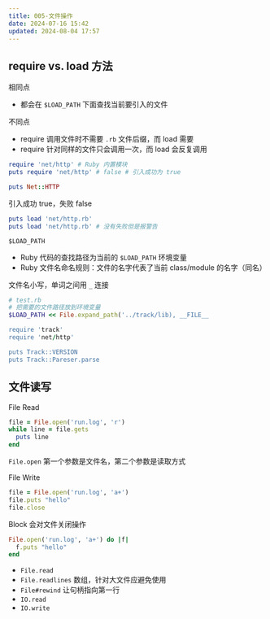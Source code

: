 ```yaml
---
title: 005-文件操作
date: 2024-07-16 15:42
updated: 2024-08-04 17:57
---
```


## require vs. load 方法

相同点

- 都会在 `$LOAD_PATH` 下面查找当前要引入的文件

不同点

- require 调用文件时不需要 `.rb` 文件后缀，而 load 需要
- require 针对同样的文件只会调用一次，而 load 会反复调用

```rb
require 'net/http' # Ruby 内置模块
puts require 'net/http' # false # 引入成功为 true

puts Net::HTTP
```

引入成功 true，失败 false

```rb
puts load 'net/http.rb'
puts load 'net/http.rb' # 没有失败但是报警告
```

`$LOAD_PATH`

- Ruby 代码的查找路径为当前的 `$LOAD_PATH` 环境变量
- Ruby 文件名命名规则：文件的名字代表了当前 class/module 的名字（同名）

文件名小写，单词之间用 `_` 连接

```rb
# test.rb
# 把需要的文件路径放到环境变量
$LOAD_PATH << File.expand_path('../track/lib), __FILE__

require 'track'
require 'net/http'

puts Track::VERSION
puts Track::Pareser.parse
```

## 文件读写

File Read

```rb
file = File.open('run.log', 'r')
while line = file.gets
  puts line
end
```

`File.open` 第一个参数是文件名，第二个参数是读取方式

File Write

```rb
file = File.open('run.log', 'a+')
file.puts "hello"
file.close
```

Block 会对文件关闭操作

```rb
File.open('run.log', 'a+') do |f|
  f.puts "hello"
end
```

- `File.read`
- `File.readlines` 数组，针对大文件应避免使用
- `File#rewind` 让句柄指向第一行
- `IO.read`
- `IO.write`